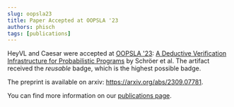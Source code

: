 ```yaml
---
slug: oopsla23
title: Paper Accepted at OOPSLA '23
authors: phisch
tags: [publications]
---
```



HeyVL and Caesar were accepted at [OOPSLA '23](https://2023.splashcon.org/track/splash-2023-oopsla): [A Deductive Verification Infrastructure for Probabilistic Programs](https://doi.org/10.1145/3622870) by Schröer et al.
The artifact received the _reusable_ badge, which is the highest possible badge.

The preprint is available on arxiv: https://arxiv.org/abs/2309.07781.

You can find more information on our [publications page](/docs/publications).
